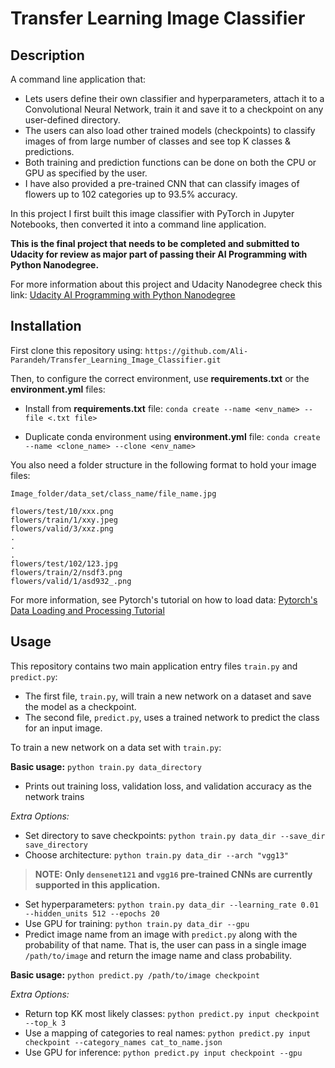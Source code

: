 # Transfer Learning Image Classifier

## Description

A command line application that:

- Lets users define their own classifier and hyperparameters, attach it to a Convolutional Neural Network, train it and save it to a checkpoint on any user-defined directory. 
- The users can also load other trained models (checkpoints) to classify images of from large number of classes and see top K classes & predictions. 
- Both training and prediction functions can be done on both the CPU or GPU as specified by the user.
- I have also provided a pre-trained CNN that can classify images of flowers up to 102 categories up to 93.5% accuracy.

In this project I first built this image classifier with PyTorch in Jupyter Notebooks, then converted it into a command line application.

**This is the final project that needs to be completed and submitted to Udacity for review as major part of passing their AI Programming with Python Nanodegree.**

For more information about this project and Udacity Nanodegree check this link: [Udacity AI Programming with Python Nanodegree](https://eu.udacity.com/course/ai-programming-python-nanodegree--nd089)

## Installation

First clone this repository using:
`https://github.com/Ali-Parandeh/Transfer_Learning_Image_Classifier.git`

Then, to configure the correct environment, use **requirements.txt** or the **environment.yml** files:

- Install from **requirements.txt** file:
`conda create --name <env_name> --file <.txt file>`

- Duplicate conda environment using **environment.yml** file:
`conda create --name <clone_name> --clone <env_name>`

You also need a folder structure in the following format to hold your image files:

`Image_folder/data_set/class_name/file_name.jpg`

```N/A
flowers/test/10/xxx.png
flowers/train/1/xxy.jpeg
flowers/valid/3/xxz.png
.
.
.
flowers/test/102/123.jpg
flowers/train/2/nsdf3.png
flowers/valid/1/asd932_.png
```

For more information, see Pytorch's tutorial on how to load data: [Pytorch's Data Loading and Processing Tutorial](https://pytorch.org/tutorials/beginner/data_loading_tutorial.html)

## Usage

This repository contains two main application entry files `train.py` and `predict.py`:

- The first file, `train.py`, will train a new network on a dataset and save the model as a checkpoint.
- The second file, `predict.py`, uses a trained network to predict the class for an input image.

To train a new network on a data set with `train.py`:

**Basic usage:** `python train.py data_directory`

- Prints out training loss, validation loss, and validation accuracy as the network trains

_Extra Options:_

- Set directory to save checkpoints: `python train.py data_dir --save_dir save_directory`
- Choose architecture: `python train.py data_dir --arch "vgg13"` 

> **NOTE: Only `densenet121` and `vgg16` pre-trained CNNs are currently supported in this application.**

- Set hyperparameters: `python train.py data_dir --learning_rate 0.01 --hidden_units 512 --epochs 20`
- Use GPU for training: `python train.py data_dir --gpu`
- Predict image name from an image with `predict.py` along with the probability of that name. That is, the user can pass in a single image `/path/to/image` and return the image name and class probability.

**Basic usage:** `python predict.py /path/to/image checkpoint`

_Extra Options:_

- Return top KK most likely classes: `python predict.py input checkpoint --top_k 3`
- Use a mapping of categories to real names: `python predict.py input checkpoint --category_names cat_to_name.json`
- Use GPU for inference: `python predict.py input checkpoint --gpu`
